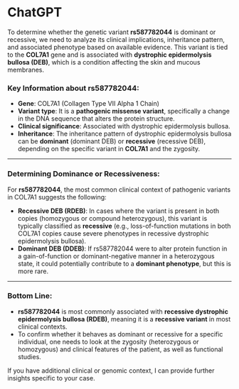 # ChatGPT

To determine whether the genetic variant **rs587782044** is dominant or recessive, we need to analyze its clinical implications, inheritance pattern, and associated phenotype based on available evidence. This variant is tied to the **COL7A1** gene and is associated with **dystrophic epidermolysis bullosa (DEB)**, which is a condition affecting the skin and mucous membranes.

### Key Information about rs587782044:
- **Gene**: COL7A1 (Collagen Type VII Alpha 1 Chain)
- **Variant type**: It is a **pathogenic missense variant**, specifically a change in the DNA sequence that alters the protein structure.
- **Clinical significance**: Associated with dystrophic epidermolysis bullosa.
- **Inheritance**: The inheritance pattern of dystrophic epidermolysis bullosa can be **dominant** (dominant DEB) or **recessive** (recessive DEB), depending on the specific variant in **COL7A1** and the zygosity.

---

### Determining Dominance or Recessiveness:
For **rs587782044**, the most common clinical context of pathogenic variants in COL7A1 suggests the following:
- **Recessive DEB (RDEB)**: In cases where the variant is present in both copies (homozygous or compound heterozygous), this variant is typically classified as **recessive** (e.g., loss-of-function mutations in both COL7A1 copies cause severe phenotypes in recessive dystrophic epidermolysis bullosa).
- **Dominant DEB (DDEB)**: If rs587782044 were to alter protein function in a gain-of-function or dominant-negative manner in a heterozygous state, it could potentially contribute to a **dominant phenotype**, but this is more rare.

---

### Bottom Line:
- **rs587782044** is most commonly associated with **recessive dystrophic epidermolysis bullosa (RDEB)**, meaning it is a **recessive variant** in most clinical contexts.
- To confirm whether it behaves as dominant or recessive for a specific individual, one needs to look at the zygosity (heterozygous or homozygous) and clinical features of the patient, as well as functional studies.

If you have additional clinical or genomic context, I can provide further insights specific to your case.